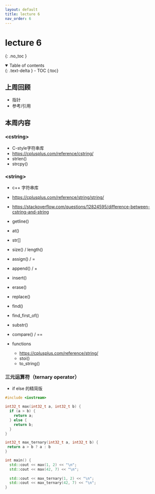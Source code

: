 ```yaml
---
layout: default
title: lecture 6
nav_order: 6
---
```


# lecture 6
{: .no_toc }

<details open markdown="block">
  <summary>
    Table of contents
  </summary>
  {: .text-delta }
- TOC
{:toc}
</details>

## 上周回顾

- 指针
- 参考/引用

## 本周内容

### \<cstring>

- C-style字符串库
- <https://cplusplus.com/reference/cstring/>
- strlen()
- strcpy()

### \<string>

- c++ 字符串库
- <https://cplusplus.com/reference/string/string/>
- <https://stackoverflow.com/questions/12824595/difference-between-cstring-and-string>
- getline()
- at()
- str[]
- size() / length()
- assign() / =
- append() / +
- insert()
- erase()
- replace()
- find()
- find_first_of()
- substr()
- compare() / ==

- functions
  - <https://cplusplus.com/reference/string/>
  - stoi()
  - to_string()

### 三元运算符（ternary operator）

- if else 的精简版

```cpp
#include <iostream>

int32_t max(int32_t a, int32_t b) {
  if (a > b) {
    return a;
  } else {
    return b;
  }
}

int32_t max_ternary(int32_t a, int32_t b) {
 return a > b ? a : b
}

int main() {
  std::cout << max(1, 2) << "\n";
  std::cout << max(42, 7) << "\n";
  
  std::cout << max_ternary(1, 2) << "\n";
  std::cout << max_ternary(42, 7) << "\n";
}
```
